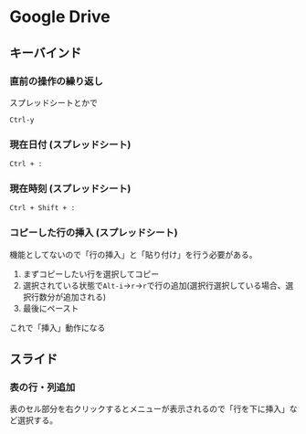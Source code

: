 # Google Drive

## キーバインド

### 直前の操作の繰り返し

スプレッドシートとかで

```
Ctrl-y
```

### 現在日付 (スプレッドシート)

```
Ctrl + :
```

### 現在時刻 (スプレッドシート)

```
Ctrl + Shift + :
```

### コピーした行の挿入 (スプレッドシート)

機能としてないので「行の挿入」と「貼り付け」を行う必要がある。

1. まずコピーしたい行を選択してコピー
1. 選択されている状態で`Alt-i`->`r`->`r`で行の追加(選択行選択している場合、選択行数分が追加される)
1. 最後にペースト

これで「挿入」動作になる

## スライド

### 表の行・列追加

表のセル部分を右クリックするとメニューが表示されるので「行を下に挿入」など選択する。

